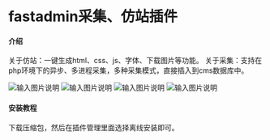 # fastadmin采集、仿站插件

#### 介绍
关于仿站：一键生成html、css、js、字体、下载图片等功能。
关于采集：支持在php环境下的异步、多进程采集，多种采集模式，直接插入到cms数据库中。

![输入图片说明](https://images.gitee.com/uploads/images/2019/1028/153543_72ba2fa3_622854.png "在这里输入图片标题")
![输入图片说明](https://images.gitee.com/uploads/images/2019/1028/153613_54072798_622854.png "在这里输入图片标题")
![输入图片说明](https://images.gitee.com/uploads/images/2019/1028/153621_11a5f109_622854.png "在这里输入图片标题")
![输入图片说明](https://cdn.fastadmin.net/uploads/20191027/bc2049d52a762a8f080935cec0bfb811.png "在这里输入图片标题")

#### 安装教程

下载压缩包，然后在插件管理里面选择离线安装即可。